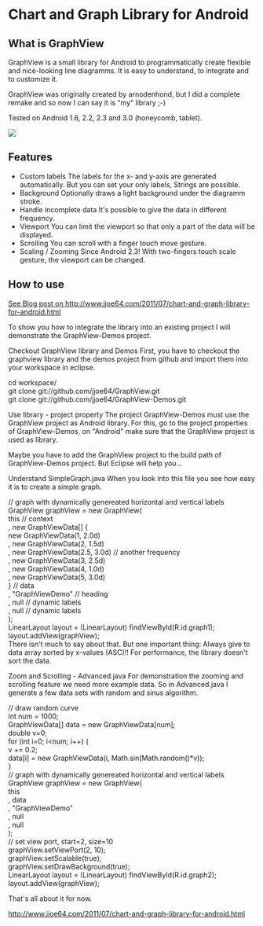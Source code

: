 Chart and Graph Library for Android
====================================

<h2>What is GraphView</h2>
GraphView is a small library for Android to programmatically create flexible and nice-looking line diagramms. It is easy to understand, to integrate and to customize it.

GraphView was originally created by arnodenhond, but I did a complete remake and so now I can say it is "my" library ;-)

Tested on Android 1.6, 2.2, 2.3 and 3.0 (honeycomb, tablet).

<img src="https://github.com/jjoe64/GraphView/raw/master/GVLine.jpg" />

<h2>Features</h2>

* Custom labels
The labels for the x- and y-axis are generated automatically. But you can set your only labels, Strings are possible.
* Background
Optionally draws a light background under the diagramm stroke.
* Handle incomplete data
It's possible to give the data in different frequency.
* Viewport
You can limit the viewport so that only a part of the data will be displayed.
* Scrolling
You can scroll with a finger touch move gesture.
* Scaling / Zooming
Since Android 2.3! With two-fingers touch scale gesture, the viewport can be changed.

<h2>How to use</h2>
<a href="http://www.jjoe64.com/2011/07/chart-and-graph-library-for-android.html">See Blog post on http://www.jjoe64.com/2011/07/chart-and-graph-library-for-android.html</a>

To show you how to integrate the library into an existing project I will demonstrate the GraphView-Demos project.

Checkout GraphView library and Demos
First, you have to checkout the graphview library and the demos project from github and import them into your workspace in eclipse.

cd workspace/  
git clone git://github.com/jjoe64/GraphView.git  
git clone git://github.com/jjoe64/GraphView-Demos.git  

Use library - project property
The project GraphView-Demos must use the GraphView project as Android library. For this, go to the project properties of GraphView-Demos, on "Android" make sure that the GraphView project is used as library.


Maybe you have to add the GraphView project to the build path of GraphView-Demos project. But Eclipse will help you...

Understand SimpleGraph.java
When you look into this file you see how easy it is to create a simple graph.

// graph with dynamically genereated horizontal and vertical labels  
GraphView graphView = new GraphView(  
  this // context  
  , new GraphViewData[] {  
    new GraphViewData(1, 2.0d)  
    , new GraphViewData(2, 1.5d)  
    , new GraphViewData(2.5, 3.0d) // another frequency  
    , new GraphViewData(3, 2.5d)  
    , new GraphViewData(4, 1.0d)  
    , new GraphViewData(5, 3.0d)  
  } // data  
  , "GraphViewDemo" // heading  
  , null // dynamic labels  
  , null // dynamic labels  
);  
LinearLayout layout = (LinearLayout) findViewById(R.id.graph1);  
layout.addView(graphView);  
There isn't much to say about that. But one important thing: Always give to data array sorted by x-values (ASC)!!
For performance, the library doesn't sort the data.

Zoom and Scrolling - Advanced.java
For demonstration the zooming and scrolling feature we need more example data. So in Advanced.java I generate a few data sets with random and sinus algorithm.

// draw random curve  
int num = 1000;  
GraphViewData[] data = new GraphViewData[num];  
double v=0;  
for (int i=0; i<num; i++) {  
 v += 0.2;  
 data[i] = new GraphViewData(i, Math.sin(Math.random()*v));  
}  
// graph with dynamically genereated horizontal and vertical labels  
GraphView graphView = new GraphView(  
  this  
  , data  
  , "GraphViewDemo"  
  , null  
  , null  
);  
// set view port, start=2, size=10  
graphView.setViewPort(2, 10);  
graphView.setScalable(true);  
graphView.setDrawBackground(true);  
LinearLayout layout = (LinearLayout) findViewById(R.id.graph2);  
layout.addView(graphView);  

That's all about it for now.

<a href="http://www.jjoe64.com/2011/07/chart-and-graph-library-for-android.html">http://www.jjoe64.com/2011/07/chart-and-graph-library-for-android.html</a>
